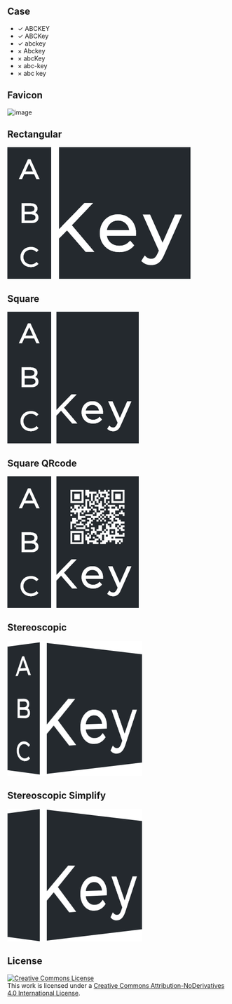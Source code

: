 
## Case

- ✓ ABCKEY
- ✓ ABCKey
- ✓ abckey
- × Abckey
- × abcKey
- × abc-key
- × abc key

## Favicon
![image](logo-favicon.ico)

## Rectangular
![image](logo-rectangular.png)

## Square
![image](logo-square.png)

## Square QRcode
![image](logo-square-qrcode.png)

## Stereoscopic
![image](logo-stereoscopic.png)

## Stereoscopic Simplify
![image](logo-stereoscopic-simplify.png)

## License
<a rel="license" href="http://creativecommons.org/licenses/by-nd/4.0/"><img alt="Creative Commons License" style="border-width:0" src="https://i.creativecommons.org/l/by-nd/4.0/88x31.png" /></a><br />This work is licensed under a <a rel="license" href="http://creativecommons.org/licenses/by-nd/4.0/">Creative Commons Attribution-NoDerivatives 4.0 International License</a>.
